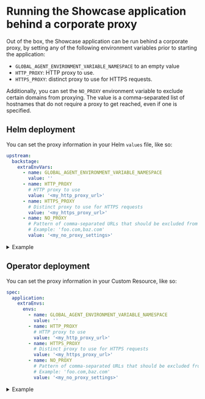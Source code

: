 # Running the Showcase application behind a corporate proxy

Out of the box, the Showcase application can be run behind a corporate proxy, by setting any of the following environment variables prior to starting the application:

- `GLOBAL_AGENT_ENVIRONMENT_VARIABLE_NAMESPACE` to an empty value
- `HTTP_PROXY`: HTTP proxy to use.
- `HTTPS_PROXY`: distinct proxy to use for HTTPS requests.

Additionally, you can set the `NO_PROXY` environment variable to exclude certain domains from proxying. The value is a comma-separated list of hostnames that do not require a proxy to get reached, even if one is specified.

## Helm deployment

You can set the proxy information in your Helm `values` file, like so:

```yaml
upstream:
  backstage:
    extraEnvVars:
      - name: GLOBAL_AGENT_ENVIRONMENT_VARIABLE_NAMESPACE
        value: ''
      - name: HTTP_PROXY
        # HTTP proxy to use
        value: '<my_http_proxy_url>'
      - name: HTTPS_PROXY
        # Distinct proxy to use for HTTPS requests
        value: '<my_https_proxy_url>'
      - name: NO_PROXY
        # Pattern of comma-separated URLs that should be excluded from proxying.
        # Example: 'foo.com,baz.com'
        value: '<my_no_proxy_settings>'
```

<details>
<summary>Example</summary>

```yaml
# --- Truncated ---
upstream:
  backstage:
    extraEnvVars:
      - name: GLOBAL_AGENT_ENVIRONMENT_VARIABLE_NAMESPACE
        value: ''
      - name: HTTP_PROXY
        value: 'http://10.10.10.105:3128'
      - name: HTTPS_PROXY
        value: 'http://10.10.10.106:3128'
      - name: NO_PROXY
        value: 'localhost,internal.example.org'
```

</details>

## Operator deployment

You can set the proxy information in your Custom Resource, like so:

```yaml
spec:
  application:
    extraEnvs:
      envs:
        - name: GLOBAL_AGENT_ENVIRONMENT_VARIABLE_NAMESPACE
          value: ''
        - name: HTTP_PROXY
          # HTTP proxy to use
          value: '<my_http_proxy_url>'
        - name: HTTPS_PROXY
          # Distinct proxy to use for HTTPS requests
          value: '<my_https_proxy_url>'
        - name: NO_PROXY
          # Pattern of comma-separated URLs that should be excluded from proxying.
          # Example: 'foo.com,baz.com'
          value: '<my_no_proxy_settings>'
```

<details>
<summary>Example</summary>

```yaml
spec:
  # --- Truncated ---
  application:
    extraEnvs:
      envs:
        - name: GLOBAL_AGENT_ENVIRONMENT_VARIABLE_NAMESPACE
          value: ''
        - name: HTTP_PROXY
          value: 'http://10.10.10.105:3128'
        - name: HTTPS_PROXY
          value: 'http://10.10.10.106:3128'
        - name: NO_PROXY
          value: 'localhost,internal.example.org'
```

</details>
